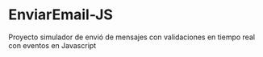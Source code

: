 # EnviarEmail-JS
Proyecto simulador de envió de mensajes con validaciones en tiempo real con eventos en Javascript
